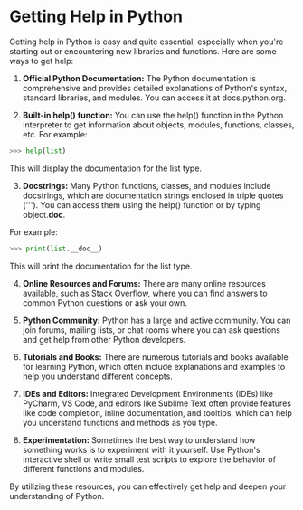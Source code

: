 # Getting Help in Python

Getting help in Python is easy and quite essential, especially when you're starting out or encountering new libraries and functions. Here are some ways to get help:

1. **Official Python Documentation:** 
The Python documentation is comprehensive and provides detailed explanations of Python's syntax, standard libraries, and modules. You can access it at docs.python.org.

2. **Built-in help() function:**
You can use the help() function in the Python interpreter to get information about objects, modules, functions, classes, etc. For example:

```python
>>> help(list)
```

This will display the documentation for the list type.

3. **Docstrings:** 
Many Python functions, classes, and modules include docstrings, which are documentation strings enclosed in triple quotes ('''). You can access them using the help() function or by typing object.__doc__. 

For example:

```python
>>> print(list.__doc__)
```
This will print the documentation for the list type.

4. **Online Resources and Forums:** 
There are many online resources available, such as Stack Overflow, where you can find answers to common Python questions or ask your own.

5. **Python Community:** 
Python has a large and active community. You can join forums, mailing lists, or chat rooms where you can ask questions and get help from other Python developers.

6. **Tutorials and Books:** 
There are numerous tutorials and books available for learning Python, which often include explanations and examples to help you understand different concepts.

7. **IDEs and Editors:** 
Integrated Development Environments (IDEs) like PyCharm, VS Code, and editors like Sublime Text often provide features like code completion, inline documentation, and tooltips, which can help you understand functions and methods as you type.

8. **Experimentation:** 
Sometimes the best way to understand how something works is to experiment with it yourself. Use Python's interactive shell or write small test scripts to explore the behavior of different functions and modules.

By utilizing these resources, you can effectively get help and deepen your understanding of Python.








